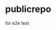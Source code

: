 # publicrepo
for e2e test



















































































































































































































































































































































































































































































































































































































































































































































































































































































































































































































































































































































































































































































































































































































































































































































































































































































































































































































































































































































































































































































































































































































































